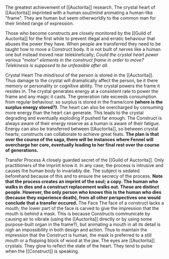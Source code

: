 The greatest achievement of [[Auctorita]] research. The crystal heart of [[Auctorita]] imprinted with a human soul/mind animating a human-like "frame". They are human but seem otherworldly to the common man for their limited range of expression.

Those who become constructs are closely monitored by the [[Guild of Auctorita]] for the first while to prevent illegal and erratic behaviour that abuses the power they have.
When people are transferred they need to be taught how to move a Construct body. It is not built of nerves like a human one but instead moved near telekinetically; *Could the crystal heart power various "motor" elements in the construct frame in order to move? Telekinesis is supposed to be unfeasible after all.*

Crystal Heart
	The mind/soul of the person is stored in the [[Auctorita]]. Thus damage to the crystal will dramatically affect the person, be it there memory or personality or cognitive ability.
	The crystal powers the frame it resides in. The crystal generates energy at a consistent rate to power the frame and any magic it casts. The generation rate exceeds consumption from regular behaviour, so surplus is stored in the frame/core <b>(where is the surplus energy stored?)</b>. The heart can also be overcharged by consuming more energy than the heart can generate. This leads to the crystal degrading and eventually exploding if pushed far enough. The Construct is always aware of their energy reserve as a human is aware of their fatigue. Energy can also be transferred between [[Auctorita]], so between crystal hearts; constructs can collaborate to achieve great feats.
<b>The plan is that over the course of the saga, there will be instances where Fennel will overcharge her core, eventually leading to her final rest over the course of generations.</b>

Transfer Process
	A closely guarded secret of the [[Guild of Auctorita]]. Only practitioners of the imprint know it.
	In any case, the process is intrusive and causes the human body to invariably die. The subject is sedated beforehand because of this and to ensure the secrecy of the process.
<b>Note that the process creates an imprint of the soul; a copy. The human who walks in dies and a construct replacement walks out. These are distinct people. However, the only person who knows this is the human who dies (because they experience death), from all other perspectives one would conclude that a transfer occured.</b> 
The Face
	The face of a construct lacks a mouth; the lower part of the face is carved to give the impression that the mouth is behind a mask. This is because Constructs communicate by causing air to vibrate (using the [[Auctorita]] directly or by using some purpose-built organ in the frame?), but animating a mouth in all its detail is nigh an impossibility in both design and action. Thus to maintain the impression that the Construct is human, the mask is preferred to a still mouth or a flopping block of wood at the jaw.
	The eyes are [[Auctorita]] crystals. They glow to reflect the state of the heart. They tend to pulse when the [[Construct]] is speaking.